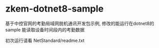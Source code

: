 # zkem-dotnet8-sample

基于中控官网的考勤局域网脱机通讯开发包示例, 修改的能运行在dotnet8的sample
能读取设备时间段内的考勤数据

初次运行请看 NetStandard/readme.txt
